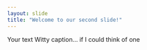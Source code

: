 ```yaml
---
layout: slide
title: "Welcome to our second slide!"
---
```

Your text
Witty caption... if I could think of one
